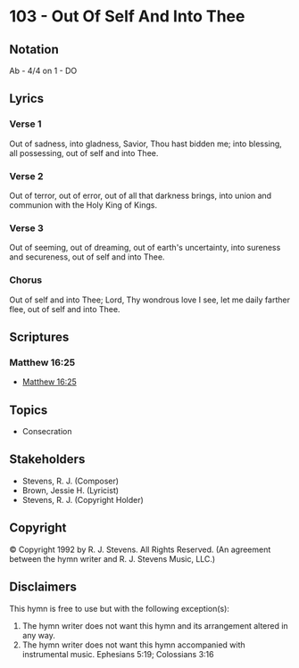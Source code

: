# 103 - Out Of Self And Into Thee

## Notation

Ab - 4/4 on 1 - DO

## Lyrics

### Verse 1

Out of sadness, into gladness, Savior, Thou hast bidden me; into blessing, all possessing, out of self and into Thee.

### Verse 2

Out of terror, out of error, out of all that darkness brings, into union and communion with the Holy King of Kings.

### Verse 3

Out of seeming, out of dreaming, out of earth's uncertainty, into sureness and secureness, out of self and into Thee.

### Chorus

Out of self and into Thee; Lord, Thy wondrous love I see, let me daily farther flee, out of self and into Thee.


## Scriptures

### Matthew 16:25

- [Matthew 16:25](https://www.biblegateway.com/passage/?search=Matthew%2016%3A25)


## Topics

- Consecration

## Stakeholders

- Stevens, R. J. (Composer)
- Brown, Jessie H. (Lyricist)
- Stevens, R. J. (Copyright Holder)

## Copyright

© Copyright 1992 by R. J. Stevens. All Rights Reserved.
(An agreement between the hymn writer and R. J. Stevens Music, LLC.)

## Disclaimers

This hymn is free to use but with the following exception(s):
1. The hymn writer does not want this hymn and its arrangement altered in any way.
2. The hymn writer does not want this hymn accompanied with instrumental music.
Ephesians 5:19; Colossians 3:16

